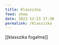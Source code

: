 ```yaml
---
title: Klasszika
feed: show
date: 2022-12-23 17:30
permalink: /Klasszika
---
```

[[klasszika fogalma]]